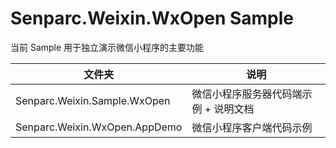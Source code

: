 # Senparc.Weixin.WxOpen Sample

当前 Sample 用于独立演示微信小程序的主要功能

文件夹   |     说明
--------|------------
Senparc.Weixin.Sample.WxOpen | 微信小程序服务器代码端示例 + 说明文档
Senparc.Weixin.WxOpen.AppDemo | 微信小程序客户端代码示例
